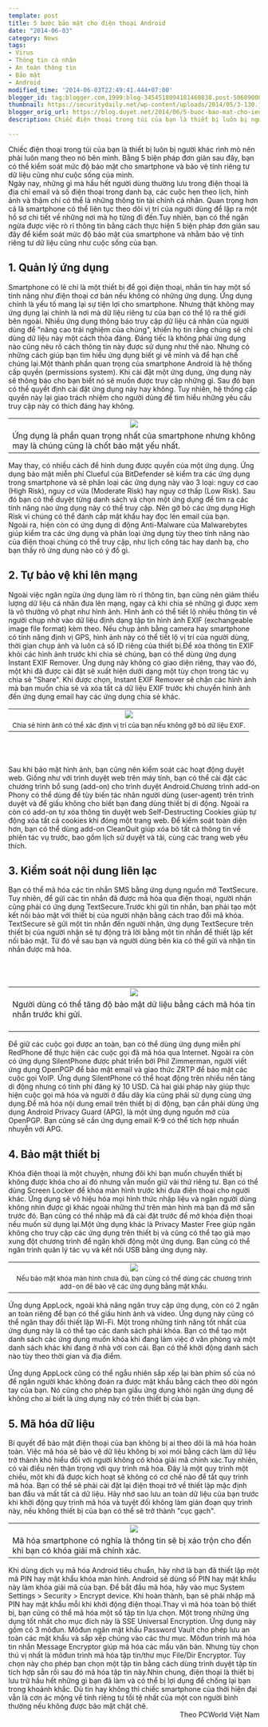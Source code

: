 ```yaml
---
template: post
title: 5 bước bảo mật cho điện thoại Android
date: "2014-06-03"
category: News
tags:
- Virus
- Thông tin cá nhân
- An toàn thông tin
- Bảo mật
- Android
modified_time: '2014-06-03T22:49:41.444+07:00'
blogger_id: tag:blogger.com,1999:blog-3454518094181460838.post-5060900093636239366
thumbnail: https://securitydaily.net/wp-content/uploads/2014/05/3-130.jpg
blogger_orig_url: https://blog.duyet.net/2014/06/5-buoc-bao-mat-cho-ien-thoai-android.html
description: Chiếc điện thoại trong túi của bạn là thiết bị luôn bị người khác rình mò nên phải luôn mang theo nó bên mình. Bằng 5 biện pháp đơn giản sau đây, bạn có thể kiểm soát mức độ bảo mật cho smartphone và bảo vệ tính riêng tư dữ liệu cũng như cuộc sống của mình.

---
```


Chiếc điện thoại trong túi của bạn là thiết bị luôn bị người khác rình mò nên phải luôn mang theo nó bên mình. Bằng 5 biện pháp đơn giản sau đây, bạn có thể kiểm soát mức độ bảo mật cho smartphone và bảo vệ tính riêng tư dữ liệu cũng như cuộc sống của mình.<br /><a name='more'></a>Ngày nay, những gì mà hầu hết người dùng thường lưu trong điện thoại là địa chỉ email và số điện thoại trong danh bạ, các cuộc hẹn theo lịch, hình ảnh và thậm chí có thể là những thông tin tài chính cá nhân. Quan trọng hơn cả là smartphone có thể liên tục theo dõi vị trí của người dùng để lập ra một hồ sơ chi tiết về những nơi mà họ từng đi đến.Tuy nhiên, bạn có thể ngăn ngừa được việc rò rỉ thông tin bằng cách thực hiện 5 biện pháp đơn giản sau đây để kiểm soát mức độ bảo mật của smartphone và nhằm bảo vệ tính riêng tư dữ liệu cũng như cuộc sống của bạn.<br /><h2>1. Quản lý ứng dụng</h2>Smartphone có lẽ chỉ là một thiết bị để gọi điện thoại, nhắn tin hay một số tính năng như điện thoại cơ bản nếu không có những ứng dụng. Ứng dụng chính là yếu tố mang lại sự tiện lợi cho smartphone. Nhưng thật không may ứng dụng lại chính là nơi mà dữ liệu riêng tư của bạn có thể lộ ra thế giới bên ngoài. Nhiều ứng dụng thông báo truy cập dữ liệu cá nhân của người dùng để "nâng cao trải nghiệm của chúng", khiến họ tin rằng chúng sẽ chỉ dùng dữ liệu này một cách thỏa đáng. Đáng tiếc là không phải ứng dụng nào cũng nêu rõ cách thông tin này được sử dụng như thế nào. Nhưng có những cách giúp bạn tìm hiểu ứng dụng biết gì về mình và để hạn chế chúng lại.Một thành phần quan trọng của smartphone Android là hệ thống cấp quyền (permissions system). Khi cài đặt một ứng dụng, ứng dụng này sẽ thông báo cho bạn biết nó sẽ muốn được truy cập những gì. Sau đó bạn có thể quyết định cài đặt ứng dụng này hay không. Tuy nhiên, hệ thống cấp quyền này lại giao trách nhiệm cho người dùng để tìm hiểu những yêu cầu truy cập này có thích đáng hay không.<br /><table align="center" cellpadding="0" cellspacing="0" class="tr-caption-container" style="margin-left: auto; margin-right: auto; text-align: center;"><tbody><tr><td style="text-align: center;"><a href="https://securitydaily.net/wp-content/uploads/2014/05/1-178.jpg" style="margin-left: auto; margin-right: auto;"><img src="https://securitydaily.net/wp-content/uploads/2014/05/1-178.jpg" /></a></td></tr><tr><td class="tr-caption" style="text-align: center;"><div style="font-size: medium; text-align: start;">Ứng dụng là phần quan trọng nhất của smartphone nhưng không may là chúng cũng là chốt bảo mật yếu nhất.</div></td></tr></tbody></table>May thay, có nhiều cách để hình dung được quyền của một ứng dụng. Ứng dụng bảo mật miễn phí Clueful của BitDefender sẽ kiểm tra các ứng dụng trong smartphone và sẽ phân loại các ứng dụng này vào 3 loại: nguy cơ cao (High Risk), nguy cơ vừa (Moderate Risk) hay nguy cơ thấp (Low Risk). Sau đó bạn có thể duyệt từng danh sách và chọn một ứng dụng để tìm ra các tính năng nào ứng dụng này có thể truy cập. Nên gỡ bỏ các ứng dụng High Risk vì chúng có thể đánh cắp mật khẩu hay đọc lén email của bạn.<br />Ngoài ra, hiện còn có ứng dụng di động Anti-Malware của Malwarebytes giúp kiểm tra các ứng dụng và phân loại ứng dụng tùy theo tính năng nào của điện thoại chúng có thể truy cập, như lịch công tác hay danh bạ, cho bạn thấy rõ ứng dụng nào có ý đồ gì.<br /><h2>2. Tự bảo vệ khi lên mạng</h2>Ngoài việc ngăn ngừa ứng dụng làm rò rỉ thông tin, bạn cũng nên giảm thiểu lượng dữ liệu cá nhân đưa lên mạng, ngay cả khi chia sẻ những gì được xem là vô thưởng vô phạt như hình ảnh. Hình ảnh có thể tiết lộ nhiều thông tin về người chụp nhờ vào dữ liệu định dạng tập tin hình ảnh EXIF (exchangeable image file format) kèm theo. Nếu chụp ảnh bằng camera hay smartphone có tính năng định vị GPS, hình ảnh này có thể tiết lộ vị trí của người dùng, thời gian chụp ảnh và luôn cả số ID riêng của thiết bị.Để xóa thông tin EXIF khỏi các hình ảnh trước khi chia sẻ chúng, bạn có thể dùng ứng dụng Instant EXIF Remover. Ứng dụng này không có giao diện riêng, thay vào đó, một khi đã được cài đặt sẽ xuất hiện dưới dạng một tùy chọn trong tác vụ chia sẻ "Share". Khi được chọn, Instant EXIF Remover sẽ chặn các hình ảnh mà bạn muốn chia sẻ và xóa tất cả dữ liệu EXIF trước khi chuyển hình ảnh đến ứng dụng email hay các ứng dụng chia sẻ khác.<br /><table align="center" cellpadding="0" cellspacing="0" class="tr-caption-container" style="margin-left: auto; margin-right: auto; text-align: center;"><tbody><tr><td style="text-align: center;"><a href="https://securitydaily.net/wp-content/uploads/2014/05/2-164.jpg" style="margin-left: auto; margin-right: auto;"><img src="https://securitydaily.net/wp-content/uploads/2014/05/2-164.jpg" /></a></td></tr><tr><td class="tr-caption" style="text-align: center;"><span style="font-size: small; text-align: start;">Chia sẻ hình ảnh có thể xác định vị trí của bạn nếu không gỡ bỏ dữ liệu EXIF.</span></td></tr></tbody></table><br /><br /><br />Sau khi bảo mật hình ảnh, bạn cũng nên kiểm soát các hoạt động duyệt web. Giống như với trình duyệt web trên máy tính, bạn có thể cài đặt các chương trình bổ sung (add-on) cho trình duyệt Android.Chương trình add-on Phony có thể dùng để tùy biến tác nhân người dùng (user-agent) trên trình duyệt và để giấu không cho biết bạn đang dùng thiết bị di động. Ngoài ra còn có add-on tự xóa thông tin duyệt web Self-Destructing Cookies giúp tự động xóa tất cả cookies khi đóng một trang web. Để kiểm soát toàn diện hơn, bạn có thể dùng add-on CleanQuit giúp xóa bỏ tất cả thông tin về phiên tác vụ trước, bao gồm lịch sử duyệt và tải, cùng các trang web yêu thích.<br /><h2>3. Kiểm soát nội dung liên lạc</h2>Bạn có thể mã hóa các tin nhắn SMS bằng ứng dụng nguồn mở TextSecure. Tuy nhiên, để gửi các tin nhắn đã được mã hóa qua điện thoại, người nhận cũng phải có ứng dụng TextSecure.Trước khi gửi tin nhắn, bạn phải tạo một kết nối bảo mật với thiết bị của người nhận bằng cách trao đổi mã khóa. TextSecure sẽ gửi một tin nhắn đến người nhận, ứng dụng TextSecure trên thiết bị của người nhận sẽ tự động trả lời bằng một tin nhắn để thiết lập kết nối bảo mật. Từ đó về sau bạn và người dùng bên kia có thể gửi và nhận tin nhắn được mã hóa.<br /><br /><br /><br /><table align="center" cellpadding="0" cellspacing="0" class="tr-caption-container" style="margin-left: auto; margin-right: auto; text-align: center;"><tbody><tr><td style="text-align: center;"><a href="https://securitydaily.net/wp-content/uploads/2014/05/3-130.jpg" style="margin-left: auto; margin-right: auto;"><img src="https://securitydaily.net/wp-content/uploads/2014/05/3-130.jpg" /></a></td></tr><tr><td class="tr-caption" style="text-align: center;"><div style="font-size: medium; text-align: start;">Người dùng có thể tăng độ bảo mật dữ liệu bằng cách mã hóa tin nhắn trước khi gửi.</div><div><br /></div></td></tr></tbody></table>Để giữ các cuộc gọi được an toàn, bạn có thể dùng ứng dụng miễn phí RedPhone để thực hiện các cuộc gọi đã mã hóa qua Internet. Ngoài ra còn có ứng dụng SilentPhone được phát triển bởi Phil Zimmerman, người viết ứng dụng OpenPGP để bảo mật email và giao thức ZRTP để bảo mật các cuộc gọi VoIP. Ứng dụng SilentPhone có thể hoạt động trên nhiều nền tảng di động nhưng có tính phí đăng ký 10 USD. Cả hai giải pháp này giúp thực hiện cuộc gọi mã hóa và người ở đầu dây kia cũng phải sử dụng cùng ứng dụng.Để mã hóa nội dung email trên thiết bị di động, bạn cần phải dùng ứng dụng Android Privacy Guard (APG), là một ứng dụng nguồn mở của OpenPGP. Bạn cũng sẽ cần ứng dụng email K-9 có thể tích hợp nhuần nhuyễn với APG.<br /><h2>4. Bảo mật thiết bị</h2>Khóa điện thoại là một chuyện, nhưng đôi khi bạn muốn chuyển thiết bị không được khóa cho ai đó nhưng vẫn muốn giữ vài thứ riêng tư. Bạn có thể dùng Screen Locker để khóa màn hình trước khi đưa điện thoại cho người khác. Ứng dụng sẽ vô hiệu hóa mọi hình thức nhập liệu và ngăn người dùng không nhìn được gì khác ngoài những thứ trên màn hình mà bạn đã mở sẵn trước đó. Bạn cũng có thể nhập mã đã cài đặt trước để mở khóa điện thoại nếu muốn sử dụng lại.Một ứng dụng khác là Privacy Master Free giúp ngăn không cho truy cập các ứng dụng trên thiết bị và cũng có thể tạo giả mạo xung đột chương trình để ngăn khởi động một ứng dụng. Bạn cũng có thể ngăn trình quản lý tác vụ và kết nối USB bằng ứng dụng này.<br /><table align="center" cellpadding="0" cellspacing="0" class="tr-caption-container" style="margin-left: auto; margin-right: auto; text-align: center;"><tbody><tr><td style="text-align: center;"><a href="https://securitydaily.net/wp-content/uploads/2014/05/4-91.jpg" style="margin-left: auto; margin-right: auto;"><img src="https://securitydaily.net/wp-content/uploads/2014/05/4-91.jpg" /></a></td></tr><tr><td class="tr-caption" style="text-align: center;"><span style="font-size: small; text-align: start;">Nếu bảo mật khóa màn hình chưa đủ, bạn cũng có thể dùng các chương trình add-on để bảo vệ các ứng dụng bằng mật khẩu.</span></td></tr></tbody></table>Ứng dụng AppLock, ngoài khả năng ngăn truy cập ứng dụng, còn có 2 ngăn an toàn riêng để bạn có thể giấu hình ảnh và video. Ứng dụng này cũng có thể ngăn thay đổi thiết lập Wi-Fi. Một trong những tính năng tốt nhất của ứng dụng này là có thể tạo các danh sách phải khóa. Bạn có thể tạo một danh sách các ứng dụng muốn khóa khi đang làm việc ở văn phòng và một danh sách khác khi đang ở nhà với con cái. Bạn có thể khởi động danh sách nào tùy theo thời gian và địa điểm.<br /><br />Ứng dụng AppLock cũng có thể ngẫu nhiên sắp xếp lại bàn phím số của nó để ngăn người khác không đoán ra được mật khẩu bằng cách theo dõi ngón tay của bạn. Nó cũng cho phép bạn giấu ứng dụng khỏi ngăn ứng dụng để không cho ai biết là ứng dụng này có trên thiết bị của bạn.<br /><h2>5. Mã hóa dữ liệu</h2>Bí quyết để bảo mật điện thoại của bạn không bị ai theo dõi là mã hóa hoàn toàn. Việc mã hóa sẽ bảo vệ dữ liệu không bị xoi mói bằng cách làm dữ liệu trở thành khó hiểu đối với người không có khóa giải mã chính xác.Tuy nhiên, có vài điều nên thận trọng với quy trình mã hóa. Đây là một quy trình một chiều, một khi đã được kích hoạt sẽ không có cơ chế nào để tắt quy trình mã hóa. Bạn có thể sẽ phải cài đặt lại điện thoại trở về thiết lập mặc định ban đầu và mất tất cả dữ liệu. Hãy nhớ sao lưu an toàn dữ liệu của bạn trước khi khởi động quy trình mã hóa và tuyệt đối không làm gián đoạn quy trình này, nếu không thiết bị của bạn có thể sẽ trở thành "cục gạch".<br /><table align="center" cellpadding="0" cellspacing="0" class="tr-caption-container" style="margin-left: auto; margin-right: auto; text-align: center;"><tbody><tr><td style="text-align: center;"><a href="https://securitydaily.net/wp-content/uploads/2014/05/5-89.jpg" style="margin-left: auto; margin-right: auto;"><img src="https://securitydaily.net/wp-content/uploads/2014/05/5-89.jpg" /></a></td></tr><tr><td class="tr-caption" style="text-align: center;"><div style="font-size: medium; text-align: start;">Mã hóa smartphone có nghĩa là thông tin sẽ bị xáo trộn cho đến khi bạn có khóa giải mã chính xác.</div></td></tr></tbody></table>Khi dùng dịch vụ mã hóa Android tiêu chuẩn, hãy nhớ là bạn đã thiết lập một mã PIN hay mật khẩu khóa màn hình. Android sẽ dùng số PIN hay mật khẩu này làm khóa giải mã của bạn. Để bắt đầu mã hóa, hãy vào mục System Settings &gt; Security &gt; Encrypt device. Khi hoàn thành, bạn sẽ phải nhập mã PIN hay mật khẩu mỗi khi khởi động điện thoại.Thay vì mã hóa toàn bộ thiết bị, bạn cũng có thể mã hóa một số tập tin lựa chọn. Một trong những ứng dụng tốt nhất cho mục đích này là SSE Universal Encryption. Ứng dụng này gồm có 3 môđun. Môđun ngăn mật khẩu Password Vault cho phép lưu an toàn các mật khẩu và sắp xếp chúng vào các thư mục. Môđun trình mã hóa tin nhắn Message Encryptor giúp mã hóa các mẩu văn bản. Nhưng tùy chọn thú vị nhất là môđun trình mã hóa tập tin/thư mục File/Dir Encryptor. Tùy chọn này cho phép bạn chọn một tập tin bằng cách dùng trình duyệt tập tin tích hợp sẵn rồi sau đó mã hóa tập tin này.Nhìn chung, điện thoại là thiết bị lưu trữ hầu hết những gì bạn đã làm và có thể bị lợi dụng để chống lại bạn trong khoảnh khắc. Dù tin hay không thì chiếc smartphone của thời hiện đại vẫn là cơn ác mộng về tính riêng tư tồi tệ nhất của một con người bình thường nếu không được bảo mật chặt chẽ.<br /><div style="text-align: right;">Theo PCWorld Việt Nam</div>